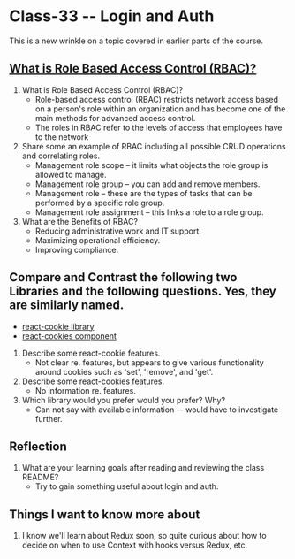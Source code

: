 
# Class-33 -- Login and Auth

This is a new wrinkle on a topic covered in earlier parts of the course. 

## [What is Role Based Access Control (RBAC)?](https://digitalguardian.com/blog/what-role-based-access-control-rbac-examples-benefits-and-more)

1. What is Role Based Access Control (RBAC)?
    * Role-based access control (RBAC) restricts network access based on a person's role within an organization and has become one of the main methods for advanced access control. 
    * The roles in RBAC refer to the levels of access that employees have to the network
2. Share some an example of RBAC including all possible CRUD operations and correlating roles.
    * Management role scope – it limits what objects the role group is allowed to manage.
    * Management role group – you can add and remove members.
    * Management role – these are the types of tasks that can be performed by a specific role group.
    * Management role assignment – this links a role to a role group.
3. What are the Benefits of RBAC?
    * Reducing administrative work and IT support.
    * Maximizing operational efficiency.
    * Improving compliance.

## Compare and Contrast the following two Libraries and the following questions. Yes, they are similarly named.

* [react-cookie library](https://www.npmjs.com/package/react-cookie)
* [react-cookies component](https://www.npmjs.com/package/react-cookies)

1. Describe some react-cookie features.
    * Not clear re. features, but appears to give various functionality around cookies such as 'set', 'remove', and 'get'.
2. Describe some react-cookies features.
    * No information re. features.
3. Which library would you prefer would you prefer? Why?
    * Can not say with available information -- would have to investigate further.

## Reflection

1. What are your learning goals after reading and reviewing the class README?
    * Try to gain something useful about login and auth.

## Things I want to know more about

1. I know we'll learn about Redux soon, so quite curious about how to decide on when to use Context with hooks versus Redux, etc.
